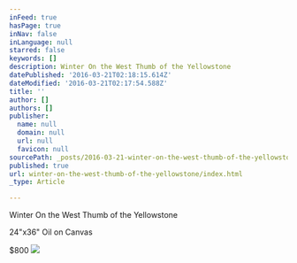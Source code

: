 ```yaml
---
inFeed: true
hasPage: true
inNav: false
inLanguage: null
starred: false
keywords: []
description: Winter On the West Thumb of the Yellowstone
datePublished: '2016-03-21T02:18:15.614Z'
dateModified: '2016-03-21T02:17:54.588Z'
title: ''
author: []
authors: []
publisher:
  name: null
  domain: null
  url: null
  favicon: null
sourcePath: _posts/2016-03-21-winter-on-the-west-thumb-of-the-yellowstone.md
published: true
url: winter-on-the-west-thumb-of-the-yellowstone/index.html
_type: Article

---
```

Winter On the West Thumb of the Yellowstone

24"x36" Oil on Canvas

$800
![](https://the-grid-user-content.s3-us-west-2.amazonaws.com/4f33768d-80c2-48d5-87bd-d6ce597d2c10.jpg)